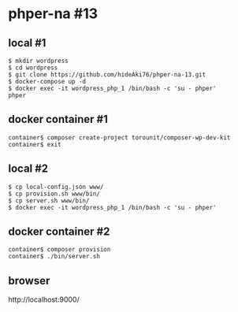 # phper-na #13

## local #1
    $ mkdir wordpress
    $ cd wordpress
    $ git clone https://github.com/hideAki76/phper-na-13.git
    $ docker-compose up -d
    $ docker exec -it wordpress_php_1 /bin/bash -c 'su - phper'
    phper

## docker container #1
    container$ composer create-project torounit/composer-wp-dev-kit
    container$ exit

## local #2
    $ cp local-config.json www/
    $ cp provision.sh www/bin/
    $ cp server.sh www/bin/
    $ docker exec -it wordpress_php_1 /bin/bash -c 'su - phper'

## docker container #2
    container$ composer provision
    container$ ./bin/server.sh

## browser
http://localhost:9000/
